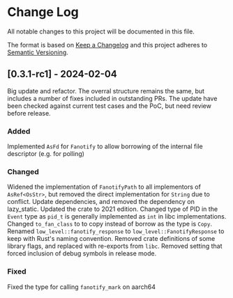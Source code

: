 
# Change Log
All notable changes to this project will be documented in this file.
 
The format is based on [Keep a Changelog](http://keepachangelog.com/)
and this project adheres to [Semantic Versioning](http://semver.org/).
 
## [0.3.1-rc1] - 2024-02-04
 
Big update and refactor. The overral structure remains the same, but includes a number of fixes included in outstanding PRs. The update have been checked against current test cases and the PoC, but need review before release.
 
### Added
Implemented `AsFd` for `Fanotify` to allow borrowing of the internal file descriptor (e.g. for polling)
 
### Changed
Widened the implementation of `FanotifyPath` to all implementors of `AsRef<OsStr>`, but removed the direct implementation for `String` due to conflict.
Update dependencies, and removed the dependency on lazy_static.
Updated the crate to 2021 edition.
Changed type of PID in the `Event` type as `pid_t` is generally implemented as `int` in libc implementations.
Changed `to_fan_class` to to copy instead of borrow as the type is `Copy`.
Renamed `low_level::fanotify_response` to `low_level::FanotifyResponse` to keep with Rust's naming convention.
Removed crate definitions of some library flags, and replaced with re-exports from `libc`.
Removed setting that forced inclusion of debug symbols in release mode.
 
### Fixed
Fixed the type for calling `fanotify_mark` on aarch64